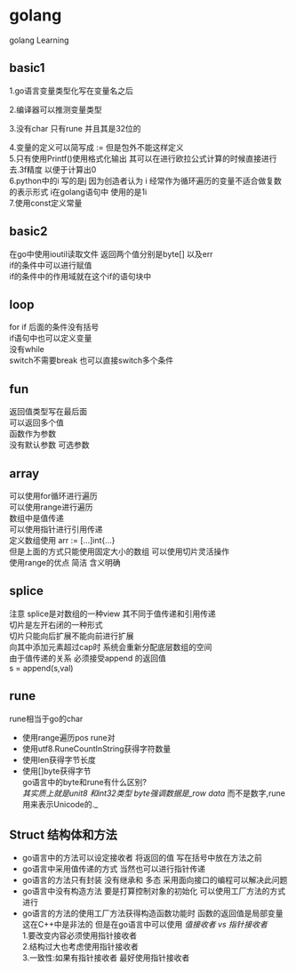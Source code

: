 # golang
golang Learning 
## basic1

1.go语言变量类型化写在变量名之后  

2.编译器可以推测变量类型  

3.没有char 只有rune 并且其是32位的  

4.变量的定义可以简写成 := 但是包外不能这样定义  
5.只有使用Printf()使用格式化输出 其可以在进行欧拉公式计算的时候直接进行去.3f精度 以便于计算出0  
6.python中的i 写的是j 因为创造者认为 i 经常作为循环遍历的变量不适合做复数的表示形式 i在golang语句中 使用的是1i  
7.使用const定义常量  

## basic2  
在go中使用ioutil读取文件 返回两个值分别是byte[] 以及err  
if的条件中可以进行赋值  
if的条件中的作用域就在这个if的语句块中  

## loop 
for if 后面的条件没有括号  
if语句中也可以定义变量  
没有while  
switch不需要break 也可以直接switch多个条件
## fun  
返回值类型写在最后面  
可以返回多个值  
函数作为参数  
没有默认参数 可选参数  
## array  
可以使用for循环进行遍历  
可以使用range进行遍历  
数组中是值传递  
可以使用指针进行引用传递  
定义数组使用 arr := [...]int{...}  
但是上面的方式只能使用固定大小的数组 可以使用切片灵活操作  
使用range的优点 简洁 含义明确
## splice  
注意 splice是对数组的一种view 其不同于值传递和引用传递  
切片是左开右闭的一种形式  
切片只能向后扩展不能向前进行扩展  
向其中添加元素超过cap时 系统会重新分配底层数组的空间  
由于值传递的关系 必须接受append 的返回值  
s = append(s,val)  

## rune  
rune相当于go的char  

- 使用range遍历pos rune对  
- 使用utf8.RuneCountInString获得字符数量  
- 使用len获得字节长度  
- 使用[]byte获得字节  
go语言中的byte和rune有什么区别?  
_其实质上就是unit8 和int32类型  byte强调数据是_row data_ 而不是数字,rune用来表示Unicode的._  
## Struct 结构体和方法  
- go语言中的方法可以设定接收者 将返回的值 写在括号中放在方法之前  
- go语言中采用值传递的方式 当然也可以进行指针传递  
- go语言的方法只有封装 没有继承和 多态 采用面向接口的编程可以解决此问题  
- go语言中没有构造方法 要是打算控制对象的初始化 可以使用工厂方法的方式进行  
- go语言的方法的使用工厂方法获得构造函数功能时 函数的返回值是局部变量 这在C++中是非法的 但是在go语言中可以使用
_值接收者 vs 指针接收者_  
1.要改变内容必须使用指针接收者  
2.结构过大也考虑使用指针接收者  
3.一致性:如果有指针接收者 最好使用指针接收者
